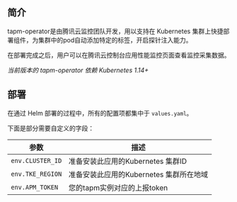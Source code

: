 ## 简介

tapm-operator是由腾讯云监控团队开发，用以支持在 Kubernetes 集群上快捷部署组件，为集群中的pod自动添加特定的标签，开启探针注入能力。

在部署完成之后，用户可以在腾讯云控制台应用性能监控页面查看监控采集数据。

*当前版本的 tapm-operator 依赖 Kubernetes 1.14+*

## 部署

在通过 Helm 部署的过程中，所有的配置项都集中于 `values.yaml`。

下面是部分需要自定义的字段：

| 参数     | 描述     | 
| ------- | -------- |
| `env.CLUSTER_ID` | 准备安装此应用的Kubernetes 集群ID | 
| `env.TKE_REGION` | 准备安装此应用的Kubernetes 集群所在地域 |
| `env.APM_TOKEN` | 您的tapm实例对应的上报token |

